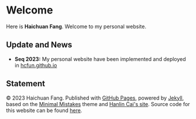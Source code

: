 # Welcome

Here is **Haichuan Fang**. Welcome to my personal website.

## Update and News

- **Seq 2023:** My personal website have been implemented and deployed in [hcfun.github.io](https://hcfun.github.io/)


## Statement

© 2023 Haichuan Fang. Published with [GitHub Pages](https://pages.github.com/), powered by [Jekyll](https://jekyllrb.com/), based on the [Minimal Mistakes](https://mademistakes.com/) theme and [Hanlin Cai's site](https://caihanlin.com). Source code for this website can be found [here](https://github.com/hcfun/hcfun.github.io).
